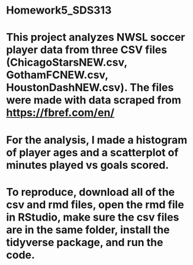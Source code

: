 # Homework5_SDS313

# This project analyzes NWSL soccer player data from three CSV files (ChicagoStarsNEW.csv, GothamFCNEW.csv, HoustonDashNEW.csv). The files were made with data scraped from https://fbref.com/en/

# For the analysis, I made a histogram of player ages and a scatterplot of minutes played vs goals scored.

# To reproduce, download all of the csv and rmd files, open the rmd file in RStudio, make sure the  csv files are in the same folder, install the tidyverse package, and run the code.
